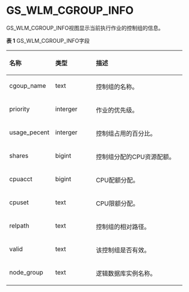 # GS\_WLM\_CGROUP\_INFO<a name="ZH-CN_TOPIC_0289900833"></a>

GS\_WLM\_CGROUP\_INFO视图显示当前执行作业的控制组的信息。

**表 1**  GS\_WLM\_CGROUP\_INFO字段

<a name="table1890982764520"></a>
<table><thead align="left"><tr id="row1094912711450"><th class="cellrowborder" valign="top" width="26.090000000000003%" id="mcps1.2.4.1.1"><p id="p4949027124515"><a name="p4949027124515"></a><a name="p4949027124515"></a>名称</p>
</th>
<th class="cellrowborder" valign="top" width="23.11%" id="mcps1.2.4.1.2"><p id="p1949927124516"><a name="p1949927124516"></a><a name="p1949927124516"></a>类型</p>
</th>
<th class="cellrowborder" valign="top" width="50.8%" id="mcps1.2.4.1.3"><p id="p17949172784516"><a name="p17949172784516"></a><a name="p17949172784516"></a>描述</p>
</th>
</tr>
</thead>
<tbody><tr id="row994912273453"><td class="cellrowborder" valign="top" width="26.090000000000003%" headers="mcps1.2.4.1.1 "><p id="p1394982704511"><a name="p1394982704511"></a><a name="p1394982704511"></a>cgoup_name</p>
</td>
<td class="cellrowborder" valign="top" width="23.11%" headers="mcps1.2.4.1.2 "><p id="p1594912274452"><a name="p1594912274452"></a><a name="p1594912274452"></a>text</p>
</td>
<td class="cellrowborder" valign="top" width="50.8%" headers="mcps1.2.4.1.3 "><p id="p09491827104511"><a name="p09491827104511"></a><a name="p09491827104511"></a>控制组的名称。</p>
</td>
</tr>
<tr id="row17949527164513"><td class="cellrowborder" valign="top" width="26.090000000000003%" headers="mcps1.2.4.1.1 "><p id="p17949102719450"><a name="p17949102719450"></a><a name="p17949102719450"></a>priority</p>
</td>
<td class="cellrowborder" valign="top" width="23.11%" headers="mcps1.2.4.1.2 "><p id="p69501627164516"><a name="p69501627164516"></a><a name="p69501627164516"></a>interger</p>
</td>
<td class="cellrowborder" valign="top" width="50.8%" headers="mcps1.2.4.1.3 "><p id="p69501327184513"><a name="p69501327184513"></a><a name="p69501327184513"></a>作业的优先级。</p>
</td>
</tr>
<tr id="row1795072794515"><td class="cellrowborder" valign="top" width="26.090000000000003%" headers="mcps1.2.4.1.1 "><p id="p2095012716454"><a name="p2095012716454"></a><a name="p2095012716454"></a>usage_pecent</p>
</td>
<td class="cellrowborder" valign="top" width="23.11%" headers="mcps1.2.4.1.2 "><p id="p179500279454"><a name="p179500279454"></a><a name="p179500279454"></a>interger</p>
</td>
<td class="cellrowborder" valign="top" width="50.8%" headers="mcps1.2.4.1.3 "><p id="p795052716452"><a name="p795052716452"></a><a name="p795052716452"></a>控制组占用的百分比。</p>
</td>
</tr>
<tr id="row595012279452"><td class="cellrowborder" valign="top" width="26.090000000000003%" headers="mcps1.2.4.1.1 "><p id="p2950162754517"><a name="p2950162754517"></a><a name="p2950162754517"></a>shares</p>
</td>
<td class="cellrowborder" valign="top" width="23.11%" headers="mcps1.2.4.1.2 "><p id="p7950172734518"><a name="p7950172734518"></a><a name="p7950172734518"></a>bigint</p>
</td>
<td class="cellrowborder" valign="top" width="50.8%" headers="mcps1.2.4.1.3 "><p id="p1495042774518"><a name="p1495042774518"></a><a name="p1495042774518"></a>控制组分配的CPU资源配额。</p>
</td>
</tr>
<tr id="row1950927134512"><td class="cellrowborder" valign="top" width="26.090000000000003%" headers="mcps1.2.4.1.1 "><p id="p995018273452"><a name="p995018273452"></a><a name="p995018273452"></a>cpuacct</p>
</td>
<td class="cellrowborder" valign="top" width="23.11%" headers="mcps1.2.4.1.2 "><p id="p095072710456"><a name="p095072710456"></a><a name="p095072710456"></a>bigint</p>
</td>
<td class="cellrowborder" valign="top" width="50.8%" headers="mcps1.2.4.1.3 "><p id="p1695072734518"><a name="p1695072734518"></a><a name="p1695072734518"></a>CPU配额分配。</p>
</td>
</tr>
<tr id="row2950192713459"><td class="cellrowborder" valign="top" width="26.090000000000003%" headers="mcps1.2.4.1.1 "><p id="p17950142764511"><a name="p17950142764511"></a><a name="p17950142764511"></a>cpuset</p>
</td>
<td class="cellrowborder" valign="top" width="23.11%" headers="mcps1.2.4.1.2 "><p id="p295022714520"><a name="p295022714520"></a><a name="p295022714520"></a>text</p>
</td>
<td class="cellrowborder" valign="top" width="50.8%" headers="mcps1.2.4.1.3 "><p id="p395019279458"><a name="p395019279458"></a><a name="p395019279458"></a>CPU限额分配。</p>
</td>
</tr>
<tr id="row1495042718451"><td class="cellrowborder" valign="top" width="26.090000000000003%" headers="mcps1.2.4.1.1 "><p id="p2950827104513"><a name="p2950827104513"></a><a name="p2950827104513"></a>relpath</p>
</td>
<td class="cellrowborder" valign="top" width="23.11%" headers="mcps1.2.4.1.2 "><p id="p10950152716459"><a name="p10950152716459"></a><a name="p10950152716459"></a>text</p>
</td>
<td class="cellrowborder" valign="top" width="50.8%" headers="mcps1.2.4.1.3 "><p id="p2950142774517"><a name="p2950142774517"></a><a name="p2950142774517"></a>控制组的相对路径。</p>
</td>
</tr>
<tr id="row119500273457"><td class="cellrowborder" valign="top" width="26.090000000000003%" headers="mcps1.2.4.1.1 "><p id="p12950727164519"><a name="p12950727164519"></a><a name="p12950727164519"></a>valid</p>
</td>
<td class="cellrowborder" valign="top" width="23.11%" headers="mcps1.2.4.1.2 "><p id="p3950152764513"><a name="p3950152764513"></a><a name="p3950152764513"></a>text</p>
</td>
<td class="cellrowborder" valign="top" width="50.8%" headers="mcps1.2.4.1.3 "><p id="p209505274453"><a name="p209505274453"></a><a name="p209505274453"></a>该控制组是否有效。</p>
</td>
</tr>
<tr id="row12950142719457"><td class="cellrowborder" valign="top" width="26.090000000000003%" headers="mcps1.2.4.1.1 "><p id="p1495032704516"><a name="p1495032704516"></a><a name="p1495032704516"></a>node_group</p>
</td>
<td class="cellrowborder" valign="top" width="23.11%" headers="mcps1.2.4.1.2 "><p id="p1395014272450"><a name="p1395014272450"></a><a name="p1395014272450"></a>text</p>
</td>
<td class="cellrowborder" valign="top" width="50.8%" headers="mcps1.2.4.1.3 "><p id="p18950327124517"><a name="p18950327124517"></a><a name="p18950327124517"></a>逻辑数据库实例名称。</p>
</td>
</tr>
</tbody>
</table>

